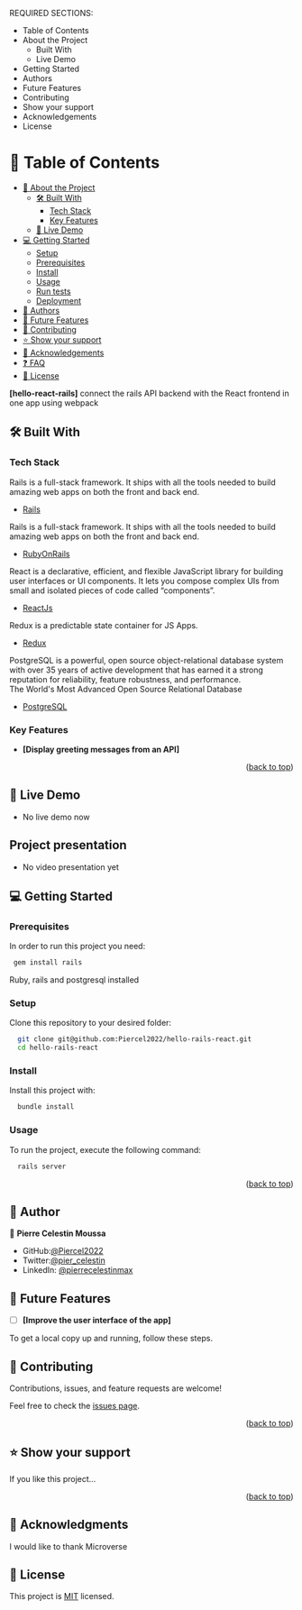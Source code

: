 
REQUIRED SECTIONS:
- Table of Contents
- About the Project
  - Built With
  - Live Demo
- Getting Started
- Authors
- Future Features
- Contributing
- Show your support
- Acknowledgements
- License

# 📗 Table of Contents

- [📖 About the Project](#about-project)
  - [🛠 Built With](#built-with)
    - [Tech Stack](#tech-stack)
    - [Key Features](#key-features)
  - [🚀 Live Demo](#live-demo)
- [💻 Getting Started](#getting-started)
  - [Setup](#setup)
  - [Prerequisites](#prerequisites)
  - [Install](#install)
  - [Usage](#usage)
  - [Run tests](#run-tests)
  - [Deployment](#triangular_flag_on_post-deployment)
- [👥 Authors](#authors)
- [🔭 Future Features](#future-features)
- [🤝 Contributing](#contributing)
- [⭐️ Show your support](#support)
- [🙏 Acknowledgements](#acknowledgements)
- [❓ FAQ](#faq)
- [📝 License](#license)


**[hello-react-rails]** connect the rails API backend with the React frontend in one app using webpack

## 🛠 Built With <a name="built-with"></a>

### Tech Stack <a name="tech-stack"></a>

  <summary>Rails is a full-stack framework. It ships with all the tools needed to build amazing web apps on both the front and back end.</summary>
  <ul>
    <li><a href="https://rubyonrails.org/">Rails</a></li> </ul>

  <summary>Rails is a full-stack framework. It ships with all the tools needed to build amazing web apps on both the front and back end.</summary>
  <ul>
    <li><a href="https://rubyonrails.org/">RubyOnRails</a></li>
  </ul>

  <summary>React is a declarative, efficient, and flexible JavaScript library for building user interfaces or UI components. It lets you compose complex UIs
from small and isolated pieces of code called “components”.</summary>
  <ul>
    <li><a href="https://react.dev/">ReactJs</a></li>
  </ul>
  
  <summary>Redux is a  predictable state container for JS Apps.</summary>
  <ul>
    <li><a href="https://redux.js.org/">Redux</a></li>
  </ul>
<summary>PostgreSQL is a powerful, open source object-relational database system with over 35 years of active development that has earned it a strong reputation for reliability, feature robustness, and performance.</summary>
<summary>The World's Most Advanced Open Source Relational Database</summary>
  <ul>
    <li><a href="https://www.postgresql.org/">PostgreSQL</a></li>
  </ul>

### Key Features <a name="key-features"></a>

- **[Display greeting messages from an API]**


<p align="right">(<a href="#readme-top">back to top</a>)</p>

## 🚀 Live Demo <a name="live-demo"></a>


- No live demo now

##  Project presentation <a name="live-demo"></a>

- No video presentation yet

## 💻 Getting Started <a name="getting-started"></a>

### Prerequisites

In order to run this project you need:

```sh
 gem install rails
```
Ruby, rails and postgresql installed
### Setup

Clone this repository to your desired folder:

```sh
  git clone git@github.com:Piercel2022/hello-rails-react.git
  cd hello-rails-react
```
### Install

Install this project with:

```sh
  bundle install
```
### Usage

To run the project, execute the following command:

```sh
  rails server
```

<p align="right">(<a href="#readme-top">back to top</a>)</p>


## 👥 Author <a name="author"></a>



👤 **Pierre Celestin Moussa**

- GitHub:[@Piercel2022](https://github.com/Piercel2022)
- Twitter:[@pier_celestin](https://twitter.com/pier_celestin)
- LinkedIn: [@pierrecelestinmax](https://linkedin.com/in/pierrecelestinmax)


## 🔭 Future Features <a name="future-features"></a>

- [ ] **[Improve the user interface of the app]**

 To get a local copy up and running, follow these steps.

## 🤝 Contributing <a name="contributing"></a>

Contributions, issues, and feature requests are welcome!

Feel free to check the [issues page](../../issues/).
<p align="right">(<a href="#readme-top">back to top</a>)</p>

## ⭐️ Show your support <a name="support"></a>


If you like this project...

<p align="right">(<a href="#readme-top">back to top</a>)</p>

## 🙏 Acknowledgments <a name="acknowledgements"></a>


I would like to thank Microverse


## 📝 License <a name="license"></a>

This project is [MIT](./LICENSE) licensed.
